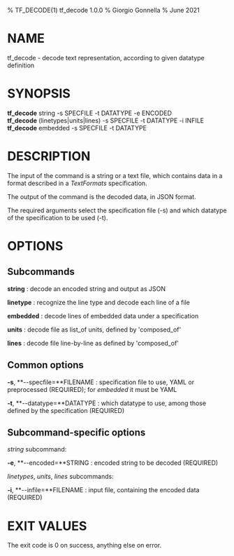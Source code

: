 % TF\_DECODE(1) tf\_decode 1.0.0
% Giorgio Gonnella
% June 2021

# NAME

tf\_decode - decode text representation, according to given datatype definition

# SYNOPSIS

**tf_decode** string -s SPECFILE -t DATATYPE -e ENCODED\
**tf_decode** (linetypes|units|lines) -s SPECFILE -t DATATYPE -i INFILE\
**tf_decode** embedded -s SPECFILE -t DATATYPE

# DESCRIPTION

The input of the command is a string or a text file, which contains data in a
format described in a *TextFormats* specification.

The output of the command is the decoded data, in JSON format.

The required arguments select the specification file (-s) and which datatype of
the specification to be used (-t).

# OPTIONS

## Subcommands

**string**
: decode an encoded string and output as JSON

**linetype**
: recognize the line type and decode each line of a file

**embedded**
: decode lines of embedded data under a specification

**units**
: decode file as list\_of units, defined by 'composed\_of'

**lines**
: decode file line-by-line as defined by 'composed\_of'

## Common options
**-s**, **--specfile=**FILENAME
: specification file to use, YAML or preprocessed (REQUIRED); for
*embedded* it must be YAML

**-t**, **--datatype=**DATATYPE
: which datatype to use, among those defined by the specification (REQUIRED)

## Subcommand-specific options

*string* subcommand:

**-e**, **--encoded=**STRING
: encoded string to be decoded (REQUIRED)

*linetypes*, *units*, *lines* subcommands:

**-i**, **--infile=**FILENAME
: input file, containing the encoded data (REQUIRED)

# EXIT VALUES
The exit code is 0 on success, anything else on error.
